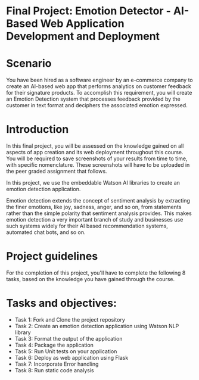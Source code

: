 # Final Project: Emotion Detector - AI-Based Web Application Development and Deployment
# Scenario
You have been hired as a software engineer by an e-commerce company to create an AI-based web app that performs analytics on customer feedback for their signature products. To accomplish this requirement, you will create an Emotion Detection system that processes feedback provided by the customer in text format and deciphers the associated emotion expressed.

# Introduction
In this final project, you will be assessed on the knowledge gained on all aspects of app creation and its web deployment throughout this course. You will be required to save screenshots of your results from time to time, with specific nomenclature. These screenshots will have to be uploaded in the peer graded assignment that follows.

In this project, we use the embeddable Watson AI libraries to create an emotion detection application.

Emotion detection extends the concept of sentiment analysis by extracting the finer emotions, like joy, sadness, anger, and so on, from statements rather than the simple polarity that sentiment analysis provides. This makes emotion detection a very important branch of study and businesses use such systems widely for their AI based recommendation systems, automated chat bots, and so on.

# Project guidelines
For the completion of this project, you'll have to complete the following 8 tasks, based on the knowledge you have gained through the course.

# Tasks and objectives:

* Task 1: Fork and Clone the project repository
* Task 2: Create an emotion detection application using Watson NLP library
* Task 3: Format the output of the application
* Task 4: Package the application
* Task 5: Run Unit tests on your application
* Task 6: Deploy as web application using Flask
* Task 7: Incorporate Error handling
* Task 8: Run static code analysis
